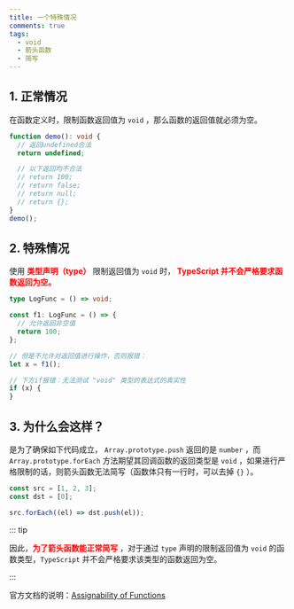 ```yaml
---
title: 一个特殊情况
comments: true
tags:
  - void
  - 箭头函数
  - 简写
---
```



## 1. 正常情况

在函数定义时，限制函数返回值为 `void` ，那么函数的返回值就必须为空。

```ts
function demo(): void {
  // 返回undefined合法
  return undefined;

  // 以下返回均不合法
  // return 100;
  // return false;
  // return null;
  // return {};
}
demo();
```

## 2. 特殊情况

使用 <strong style="color:red">类型声明（type）</strong> 限制返回值为 `void` 时， <strong style="color:red">TypeScript 并不会严格要求函数返回为空。</strong>

```ts
type LogFunc = () => void;

const f1: LogFunc = () => {
  // 允许返回非空值
  return 100;
};

// 但是不允许对返回值进行操作，否则报错：
let x = f1();

// 下方if报错：无法测试 "void" 类型的表达式的真实性
if (x) {
}
```

## 3. 为什么会这样？

是为了确保如下代码成立， `Array.prototype.push` 返回的是 `number` ，而 `Array.prototype.forEach` 方法期望其回调函数的返回类型是 `void` ，如果进行严格限制的话，则箭头函数无法简写（函数体只有一行时，可以去掉 `{}` ）。

```ts
const src = [1, 2, 3];
const dst = [0];

src.forEach((el) => dst.push(el));
```

::: tip

因此，<strong style="color:red">为了箭头函数能正常简写</strong> ，对于通过 `type` 声明的限制返回值为 `void` 的函数类型，`TypeScript` 并不会严格要求该类型的函数返回为空。

:::

官方文档的说明：[Assignability of Functions](https://www.typescriptlang.org/docs/handbook/2/functions.html#assignability-of-functions)
